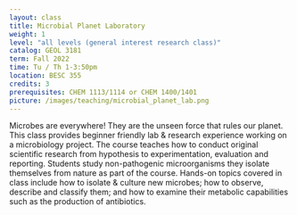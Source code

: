```yaml
---
layout: class
title: Microbial Planet Laboratory
weight: 1
level: "all levels (general interest research class)"
catalog: GEOL 3181
term: Fall 2022
time: Tu / Th 1-3:50pm
location: BESC 355
credits: 3
prerequisites: CHEM 1113/1114 or CHEM 1400/1401
picture: /images/teaching/microbial_planet_lab.png
---
```


Microbes are everywhere! They are the unseen force that rules our planet. This class provides beginner friendly lab & research experience working on a microbiology project. The course teaches how to conduct original scientific research from hypothesis to experimentation, evaluation and reporting. Students study non-pathogenic microorganisms they isolate themselves from nature as part of the course. Hands-on topics covered in class include how to isolate & culture new microbes; how to observe, describe and classify them; and how to examine their metabolic capabilities such as the production of antibiotics.
